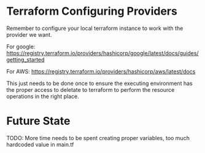 # Terraform Configuring Providers 

Remember to configure your local terraform instance to work with the provider we want. 

For google: https://registry.terraform.io/providers/hashicorp/google/latest/docs/guides/getting_started


For AWS: https://registry.terraform.io/providers/hashicorp/aws/latest/docs

This just needs to be done once to ensure the executing environment has the proper access to deletate to terraform to perform the resource operations in the right place. 



# Future State 

TODO: More time needs to be spent creating proper variables, too much hardcoded value in main.tf